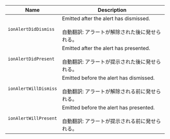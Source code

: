 
| Name | Description |
| --- | --- |
| `ionAlertDidDismiss` | Emitted after the alert has dismissed.<br /><br />自動翻訳: アラートが解除された後に発せられる。 |
| `ionAlertDidPresent` | Emitted after the alert has presented.<br /><br />自動翻訳: アラートが提示された後に発せられる。 |
| `ionAlertWillDismiss` | Emitted before the alert has dismissed.<br /><br />自動翻訳: アラートが解除される前に発せられる。 |
| `ionAlertWillPresent` | Emitted before the alert has presented.<br /><br />自動翻訳: アラートが提示される前に発せられる。 |

